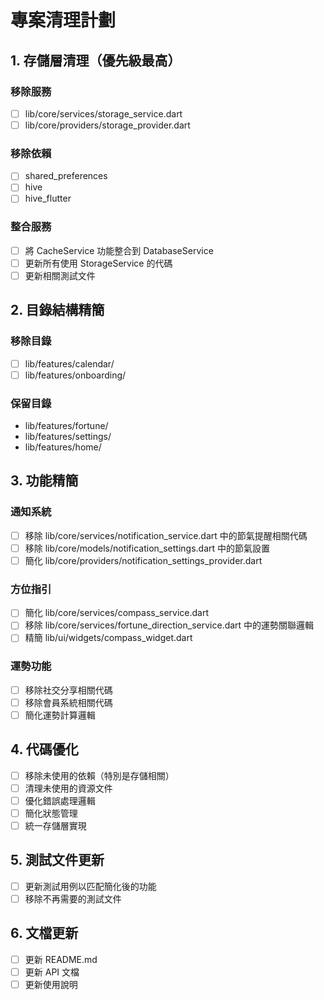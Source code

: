 # 專案清理計劃

## 1. 存儲層清理（優先級最高）

### 移除服務
- [ ] lib/core/services/storage_service.dart
- [ ] lib/core/providers/storage_provider.dart

### 移除依賴
- [ ] shared_preferences
- [ ] hive
- [ ] hive_flutter

### 整合服務
- [ ] 將 CacheService 功能整合到 DatabaseService
- [ ] 更新所有使用 StorageService 的代碼
- [ ] 更新相關測試文件

## 2. 目錄結構精簡

### 移除目錄
- [ ] lib/features/calendar/
- [ ] lib/features/onboarding/

### 保留目錄
- lib/features/fortune/
- lib/features/settings/
- lib/features/home/

## 3. 功能精簡

### 通知系統
- [ ] 移除 lib/core/services/notification_service.dart 中的節氣提醒相關代碼
- [ ] 移除 lib/core/models/notification_settings.dart 中的節氣設置
- [ ] 簡化 lib/core/providers/notification_settings_provider.dart

### 方位指引
- [ ] 簡化 lib/core/services/compass_service.dart
- [ ] 移除 lib/core/services/fortune_direction_service.dart 中的運勢關聯邏輯
- [ ] 精簡 lib/ui/widgets/compass_widget.dart

### 運勢功能
- [ ] 移除社交分享相關代碼
- [ ] 移除會員系統相關代碼
- [ ] 簡化運勢計算邏輯

## 4. 代碼優化
- [ ] 移除未使用的依賴（特別是存儲相關）
- [ ] 清理未使用的資源文件
- [ ] 優化錯誤處理邏輯
- [ ] 簡化狀態管理
- [ ] 統一存儲層實現

## 5. 測試文件更新
- [ ] 更新測試用例以匹配簡化後的功能
- [ ] 移除不再需要的測試文件

## 6. 文檔更新
- [ ] 更新 README.md
- [ ] 更新 API 文檔
- [ ] 更新使用說明 